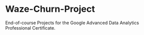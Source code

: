 # Waze-Churn-Project
End-of-course Projects for the Google Advanced Data Analytics Professional Certificate.
